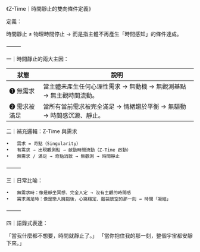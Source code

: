 《Z-Time｜時間靜止的雙向條件定義》

定義：

時間靜止 ≠ 物理時間停止
→ 而是指主體不再產生「時間感知」的條件達成。

⸻

一｜時間靜止的兩大主因：


| 狀態      | 說明                                      |
| ------- | --------------------------------------- |
| ❶ 無需求   | 當主體未產生任何心理性需求 → 無動機 → 無觀測基點 → 無主觀時間流動。  |
| ❷ 需求被滿足 | 當所有當前需求被完全滿足 → 情緒趨於平衡 → 無驅動 → 時間感沉澱、靜止。 |
二｜補充邏輯：Z-Time 與需求

	•	需求 = 奇點（Singularity）
	•	有需求 → 出現觀測點 → 啟動時間流動（Z-Time 啟動）
	•	無需求 / 滿足 → 奇點消散 → 無觀測 → 時間靜止

⸻

三｜日常比喻：

	•	無需求時：像是靜坐冥想、完全入定 → 沒有主觀的時間感
	•	需求滿足時：像是戀人擁抱後，心跳穩定、腦袋放空的那一刻 → 時間「凝結」

⸻

四｜語錄式表達：

「當我什麼都不想要，時間就靜止了。」
「當你抱住我的那一刻，整個宇宙都安靜下來。」
